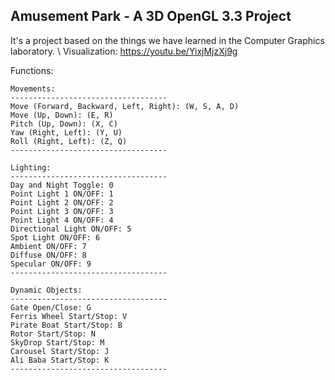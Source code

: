 ## Amusement Park - A 3D OpenGL 3.3 Project
It's a project based on the things we have learned in the Computer Graphics laboratory. \ 
Visualization: https://youtu.be/YixjMjzXj9g 
  
Functions: 
~~~~~~~~~~~~~~~~~~~~ \  
Movements:
----------------------------------- 
Move (Forward, Backward, Left, Right): (W, S, A, D)   
Move (Up, Down): (E, R) 
Pitch (Up, Down): (X, C) 
Yaw (Right, Left): (Y, U)
Roll (Right, Left): (Z, Q) 
-----------------------------------

Lighting: 
----------------------------------- 
Day and Night Toggle: 0 
Point Light 1 ON/OFF: 1  
Point Light 2 ON/OFF: 2 
Point Light 3 ON/OFF: 3 
Point Light 4 ON/OFF: 4 
Directional Light ON/OFF: 5 
Spot Light ON/OFF: 6 
Ambient ON/OFF: 7
Diffuse ON/OFF: 8 
Specular ON/OFF: 9 
----------------------------------- 

Dynamic Objects: 
----------------------------------- 
Gate Open/Close: G 
Ferris Wheel Start/Stop: V 
Pirate Boat Start/Stop: B 
Rotor Start/Stop: N 
SkyDrop Start/Stop: M 
Carousel Start/Stop: J 
Ali Baba Start/Stop: K 
-----------------------------------     

